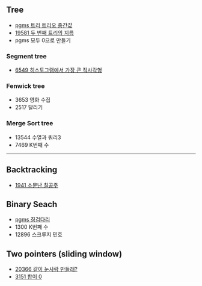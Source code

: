 <h2>Tree</h2>

- [pgms 트리 트리오 중간값](https://github.com/evelyn82/baekjoon-PS/blob/main/Tree/Trio%20median.md)
- [19581 두 번째 트리의 지름](https://github.com/evelyn82/baekjoon-PS/blob/main/Tree/19581.md)
- pgms 모두 0으로 만들기

<h3>Segment tree</h3>

- [6549 히스토그램에서 가장 큰 직사각형](https://github.com/evelyn82/baekjoon-PS/blob/main/Tree/6549.md)

<h3>Fenwick tree</h3>

- 3653 영화 수집
- 2517 달리기

<h3>Merge Sort tree</h3>

- 13544 수열과 쿼리3
- 7469 K번째 수

***

<h2>Backtracking</h2>

- [1941 소문난 칠공주](https://github.com/evelyn82/baekjoon-PS/blob/main/Backtracking/1941.md)

<h2>Binary Seach</h2>

- [pgms 징검다리](https://github.com/evelyn82/baekjoon-PS/blob/main/binary%20search/Stepping%20stone.md)
- 1300 K번째 수
- 12896 스크루지 민호
 
<h2>Two pointers (sliding window)</h2>

- [20366 같이 눈사람 만들래?](https://github.com/evelyn82/baekjoon-PS/blob/main/boj/Two%20Pointers/20366.md)
- [3151 합이 0](https://github.com/evelyn82/baekjoon-PS/blob/main/boj/Two%20Pointers/3151.md)
